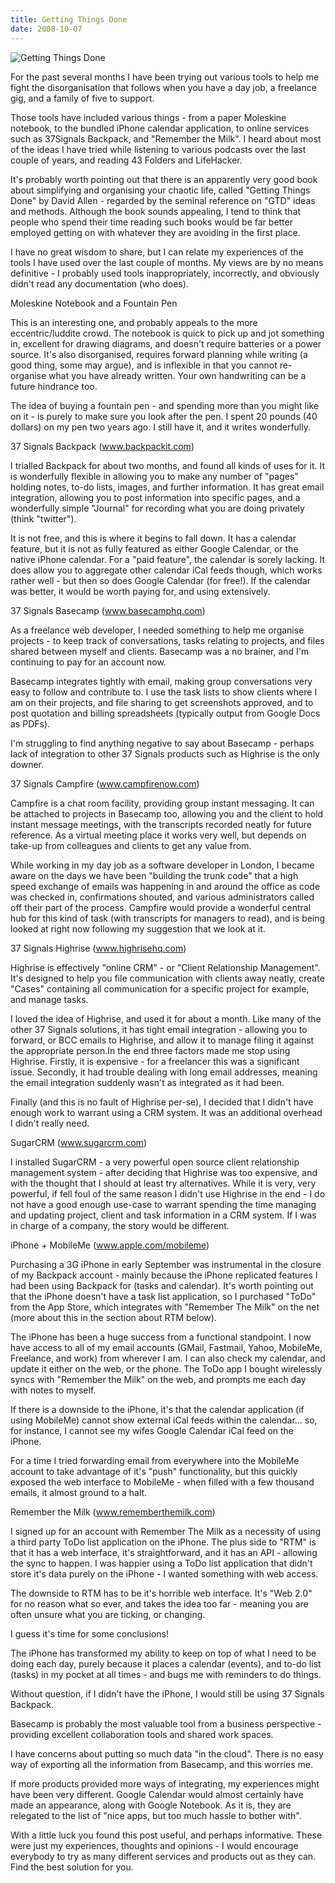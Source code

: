 ```yaml
---
title: Getting Things Done
date: 2008-10-07
---
```


![Getting Things Done](https://source.unsplash.com/_nRpqIBM40Q/1600x900)

For the past several months I have been trying out various tools to help me fight the disorganisation that follows when you have a day job, a freelance gig, and a family of five to support.

Those tools have included various things - from a paper Moleskine notebook, to the bundled iPhone calendar application, to online services such as 37Signals Backpack, and "Remember the Milk". I heard about most of the ideas I have tried while listening to various podcasts over the last couple of years, and reading 43 Folders and LifeHacker.

It's probably worth pointing out that there is an apparently very good book about simplifying and organising your chaotic life, called "Getting Things Done" by David Allen - regarded by the seminal reference on "GTD" ideas and methods. Although the book sounds appealing, I tend to think that people who spend their time reading such books would be far better employed getting on with whatever they are avoiding in the first place.

I have no great wisdom to share, but I can relate my experiences of the tools I have used over the last couple of months. My views are by no means definitive - I probably used tools inappropriately, incorrectly, and obviously didn't read any documentation (who does).

Moleskine Notebook and a Fountain Pen

This is an interesting one, and probably appeals to the more eccentric/luddite crowd. The notebook is quick to pick up and jot something in, excellent for drawing diagrams, and doesn't require batteries or a power source. It's also disorganised, requires forward planning while writing (a good thing, some may argue), and is inflexible in that you cannot re-organise what you have already written. Your own handwriting can be a future hindrance too.

The idea of buying a fountain pen - and spending more than you might like on it - is purely to make sure you look after the pen. I spent 20 pounds (40 dollars) on my pen two years ago. I still have it, and it writes wonderfully.

37 Signals Backpack (www.backpackit.com)

I trialled Backpack for about two months, and found all kinds of uses for it. It is wonderfully flexible in allowing you to make any number of "pages" holding notes, to-do lists, images, and further information. It has great email integration, allowing you to post information into specific pages, and a wonderfully simple "Journal" for recording what you are doing privately (think "twitter").

It is not free, and this is where it begins to fall down. It has a calendar feature, but it is not as fully featured as either Google Calendar, or the native iPhone calendar. For a "paid feature", the calendar is sorely lacking. It does allow you to aggregate other calendar iCal feeds though, which works rather well - but then so does Google Calendar (for free!). If the calendar was better, it would be worth paying for, and using extensively.

37 Signals Basecamp (www.basecamphq.com)

As a freelance web developer, I needed something to help me organise projects - to keep track of conversations, tasks relating to projects, and files shared between myself and clients. Basecamp was a no brainer, and I'm continuing to pay for an account now.

Basecamp integrates tightly with email, making group conversations very easy to follow and contribute to. I use the task lists to show clients where I am on their projects, and file sharing to get screenshots approved, and to post quotation and billing spreadsheets (typically output from Google Docs as PDFs).

I'm struggling to find anything negative to say about Basecamp - perhaps lack of integration to other 37 Signals products such as Highrise is the only downer.

37 Signals Campfire (www.campfirenow.com)

Campfire is a chat room facility, providing group instant messaging. It can be attached to projects in Basecamp too, allowing you and the client to hold instant message meetings, with the transcripts recorded neatly for future reference. As a virtual meeting place it works very well, but depends on take-up from colleagues and clients to get any value from.

While working in my day job as a software developer in London, I became aware on the days we have been "building the trunk code" that a high speed exchange of emails was happening in and around the office as code was checked in, confirmations shouted, and various administrators called off their part of the process. Campfire would provide a wonderful central hub for this kind of task (with transcripts for managers to read), and is being looked at right now following my suggestion that we look at it.

37 Signals Highrise (www.highrisehq.com)

Highrise is effectively "online CRM" - or "Client Relationship Management". It's designed to help you file communication with clients away neatly, create "Cases" containing all communication for a specific project for example, and manage tasks.

I loved the idea of Highrise, and used it for about a month. Like many of the other 37 Signals solutions, it has tight email integration - allowing you to forward, or BCC emails to Highrise, and allow it to manage filing it against the appropriate person.In the end three factors made me stop using Highrise. Firstly, it is expensive - for a freelancer this was a significant issue. Secondly, it had trouble dealing with long email addresses, meaning the email integration suddenly wasn't as integrated as it had been.

Finally (and this is no fault of Highrise per-se), I decided that I didn't have enough work to warrant using a CRM system. It was an additional overhead I didn't really need.

SugarCRM (www.sugarcrm.com)

I installed SugarCRM - a very powerful open source client relationship management system - after deciding that Highrise was too expensive, and with the thought that I should at least try alternatives. While it is very, very powerful, if fell foul of the same reason I didn't use Highrise in the end - I do not have a good enough use-case to warrant spending the time managing and updating project, client and task information in a CRM system. If I was in charge of a company, the story would be different.

iPhone + MobileMe (www.apple.com/mobileme)

Purchasing a 3G iPhone in early September was instrumental in the closure of my Backpack account - mainly because the iPhone replicated features I had been using Backpack for (tasks and calendar). It's worth pointing out that the iPhone doesn't have a task list application, so I purchased "ToDo" from the App Store, which integrates with "Remember The Milk" on the net (more about this in the section about RTM below).

The iPhone has been a huge success from a functional standpoint. I now have access to all of my email accounts (GMail, Fastmail, Yahoo, MobileMe, Freelance, and work) from wherever I am. I can also check my calendar, and update it either on the web, or the phone. The ToDo app I bought wirelessly syncs with "Remember the Milk" on the web, and prompts me each day with notes to myself.

If there is a downside to the iPhone, it's that the calendar application (if using MobileMe) cannot show external iCal feeds within the calendar... so, for instance, I cannot see my wifes Google Calendar iCal feed on the iPhone.

For a time I tried forwarding email from everywhere into the MobileMe account to take advantage of it's "push" functionality, but this quickly exposed the web interface to MobileMe - when filled with a few thousand emails, it almost ground to a halt.

Remember the Milk (www.rememberthemilk.com)

I signed up for an account with Remember The Milk as a necessity of using a third party ToDo list application on the iPhone. The plus side to "RTM" is that it has a web interface, it's straightforward, and it has an API - allowing the sync to happen. I was happier using a ToDo list application that didn't store it's data purely on the iPhone - I wanted something with web access.

The downside to RTM has to be it's horrible web interface. It's "Web 2.0" for no reason what so ever, and takes the idea too far - meaning you are often unsure what you are ticking, or changing.

I guess it's time for some conclusions!

The iPhone has transformed my ability to keep on top of what I need to be doing each day, purely because it places a calendar (events), and to-do list (tasks) in my pocket at all times - and bugs me with reminders to do things.

Without question, if I didn't have the iPhone, I would still be using 37 Signals Backpack.

Basecamp is probably the most valuable tool from a business perspective - providing excellent collaboration tools and shared work spaces.

I have concerns about putting so much data "in the cloud". There is no easy way of exporting all the information from Basecamp, and this worries me.

If more products provided more ways of integrating, my experiences might have been very different. Google Calendar would almost certainly have made an appearance, along with Google Notebook. As it is, they are relegated to the list of "nice apps, but too much hassle to bother with".

With a little luck you found this post useful, and perhaps informative. These were just my experiences, thoughts and opinions - I would encourage everybody to try as many different services and products out as they can. Find the best solution for you.